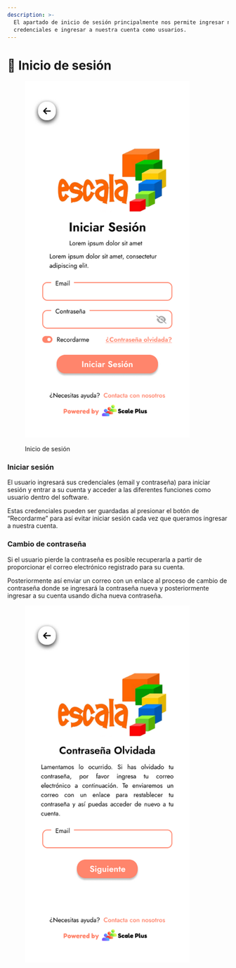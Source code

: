 ```yaml
---
description: >-
  El apartado de inicio de sesión principalmente nos permite ingresar nuestras
  credenciales e ingresar a nuestra cuenta como usuarios.
---
```


# 📍 Inicio de sesión

<figure><img src="../.gitbook/assets/image.png" alt="" width="375"><figcaption><p>Inicio de sesión</p></figcaption></figure>

### Iniciar sesión

El usuario ingresará sus credenciales (email y contraseña) para iniciar sesión y entrar a su cuenta y acceder a las diferentes funciones como usuario dentro del software.

Estas credenciales pueden ser guardadas al presionar el botón de “Recordarme” para así evitar iniciar sesión cada vez que queramos ingresar a nuestra cuenta.

### Cambio de contraseña

Si el usuario pierde la contraseña es posible recuperarla a partir de proporcionar el correo electrónico registrado para su cuenta.

Posteriormente así enviar un correo con un enlace al proceso de cambio de contraseña donde se ingresará la contraseña nueva y posteriormente ingresar a su cuenta usando dicha nueva contraseña.

<figure><img src="../.gitbook/assets/iPhone_14_-_Pre-Registro_(Recuperacin_de_contrasea).png" alt="" width="375"><figcaption></figcaption></figure>
